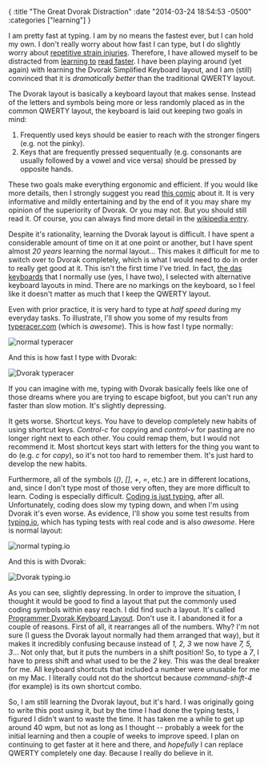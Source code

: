 {
    :title "The Great Dvorak Distraction"
    :date "2014-03-24 18:54:53 -0500"
    :categories ["learning"]
}

I am pretty fast at typing.
I am by no means the fastest ever, but I can hold my own.
I don't really worry about how fast I can type,
but I do slightly worry about [repetitive strain injuries](http://en.wikipedia.org/wiki/Repetitive_strain_injury).
Therefore, I have allowed myself to be distracted from [learning to](/blog/2014/02/10/on-learning-to-read-faster/) [read faster](/blog/2014/02/19/one-week-of-reading/).
I have been playing around (yet again) with learning the Dvorak Simplified Keyboard layout,
and I am (still) convinced that it is _dramatically better_ than the traditional QWERTY layout.

The Dvorak layout is basically a keyboard layout that makes sense.
Instead of the letters and symbols being more or less randomly placed as in the common QWERTY layout,
the keyboard is laid out keeping two goals in mind:

1. Frequently used keys should be easier to reach with the stronger fingers (e.g. not the pinky).
2. Keys that are frequently pressed sequentually (e.g. consonants are usually followed by a vowel and vice versa) should be pressed by opposite hands.

These two goals make everything ergonomic and efficient.
If you would like more details, then I strongly suggest you read [this comic](http://www.dvzine.org/zine/index.html) about it.
It is very informative and mildly entertaining and by the end of it you may share my opinion of the superiority of Dvorak.
Or you may not.
But you should still read it.
Of course, you can always find more detail in the [wikipedia entry](http://en.wikipedia.org/wiki/Dvorak_Simplified_Keyboard).

Despite it's rationality, learning the Dvorak layout is difficult.
I have spent a considerable amount of time on it at one point or another,
but I have spent almost _20 years_ learning the normal layout...
This makes it difficult for me to switch over to Dvorak completely,
which is what I would need to do in order to really get good at it.
This isn't the first time I've tried.
In fact, [the das keyboards](http://www.daskeyboard.com/model-s-ultimate/) that I normally use (yes, I have two),
I selected with alternative keyboard layouts in mind.
There are no markings on the keyboard,
so I feel like it doesn't matter as much that I keep the QWERTY layout.

Even with prior practice, it is very hard to type at _half speed_ during my everyday tasks. To illustrate, I'll show you some of my results from [typeracer.com](http://play.typeracer.com/) (which is _awesome_). This is how fast I type normally:

![normal typeracer][normal-typeracer]

And this is how fast I type with Dvorak:

![Dvorak typeracer][dvorak-typeracer]

If you can imagine with me,
typing with Dvorak basically feels like one of those dreams where you are trying to escape bigfoot,
but you can't run any faster than slow motion.
It's slightly depressing.

It gets worse.
Shortcut keys.
You have to develop completely new habits of using shortcut keys.
_Control-c_ for copying and _control-v_ for pasting are no longer right next to each other.
You could remap them, but I would not recommend it.
Most shortcut keys start with letters for the thing you want to do (e.g. _c_ for _copy_),
so it's not too hard to remember them.
It's just hard to develop the new habits.

Furthermore, all of the symbols (_()_, _[]_, _+_, _=_, etc.) are in different locations,
and, since I don't type most of those very often,
they are more difficult to learn.
Coding is especially difficult.
[Coding is just typing](http://blog.codinghorror.com/we-are-typists-first-programmers-second/), after all.
Unfortunately, coding does slow my typing down,
and when I'm using Dvorak it's even worse.
As evidence, I'll show you some test results from [typing.io](http://typing.io/),
which has typing tests with real code and is also _awesome_. Here is normal layout:

![normal typing.io][normal-coding]

And this is with Dvorak:

![Dvorak typing.io][dvorak-coding]

As you can see, slightly depressing.
In order to improve the situation,
I thought it would be good to find a layout that put the commonly used coding symbols within easy reach.
I did find such a layout.
It's called [Programmer Dvorak Keyboard Layout](http://www.kaufmann.no/roland/dvorak/).
Don't use it.
I abandoned it for a couple of reasons.
First of all, it rearranges all of the numbers.
Why? I'm not sure (I guess the Dvorak layout normally had them arranged that way),
but it makes it incredibly confusing because instead of _1, 2, 3_ we now have _7, 5, 3_...
Not only that, but it puts the numbers in a shift position!
So, to type a _7_, I have to press shift and what used to be the _2_ key.
This was the deal breaker for me.
All keyboard shortcuts that included a number were unusable for me on my Mac.
I literally could not do the shortcut because _command-shift-4_ (for example) is its own shortcut combo.

So, I am still learning the Dvorak layout, but it's hard.
I was originally going to write this post using it,
but by the time I had done the typing tests,
I figured I didn't want to waste the time.
It has taken me a while to get up around 40 wpm,
but not as long as I thought -- probably a week for the initial learning and then a couple of weeks to improve speed.
I plan on continuing to get faster at it here and there,
and _hopefully_ I can replace QWERTY completely one day.
Because I really do believe in it.

[normal-typeracer]: /images/typeracer.com-normal.png
[dvorak-typeracer]: /images/typeracer.com-dvorak.png
[normal-coding]: /images/typing.io-normal.png
[dvorak-coding]: /images/typing.io-dvorak.png
